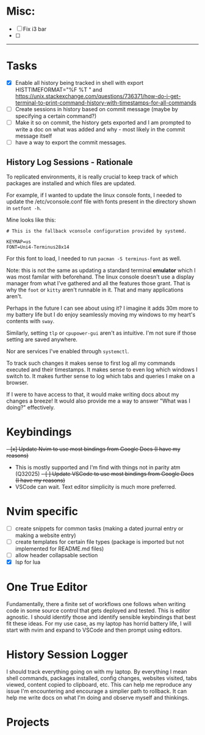 # Misc:
- [ ] Fix i3 bar
- [ ] 

---
# Tasks
- [x] Enable all history being tracked in shell with export HISTTIMEFORMAT="%F %T " and https://unix.stackexchange.com/questions/736371/how-do-i-get-terminal-to-print-command-history-with-timestamps-for-all-commands
- [ ] Create sessions in history based on commit message (maybe by specifying a certain command?)
- [ ] Make it so on commit, the history gets exported and I am prompted to write a doc on what was added and why - most likely in the commit message
  itself
- [ ] have a way to export the commit messages.

## History Log Sessions - Rationale
To replicated environments, it is really crucial
to keep track of which packages are installed
and which files are updated.

For example, if I wanted to update the linux
console fonts, I needed to update the
/etc/vconsole.conf file with fonts present in
the directory shown in `setfont -h`.

Mine looks like this:
```
# This is the fallback vconsole configuration provided by systemd.

KEYMAP=us
FONT=Uni4-Terminus28x14
```

For this font to load, I needed to run `pacman -S
terminus-font` as well.

Note: this is not the same as updating a
standard terminal **emulator** which I was most
familar with beforehand. The linux console
doesn't use a display manager from what I've
gathered and all the features those grant. That
is why the `foot` or `kitty` aren't runnable in
it. That and many applications aren't.

Perhaps in the future I can see about using it?
I imagine it adds 30m more to my battery life
but I do enjoy seamlessly moving my windows to
my heart's contents with `sway`.

Similarly, setting `tlp` or `cpupower-gui`
aren't as intuitive. I'm not sure if those
setting are saved anywhere.

Nor are services I've enabled through
`systemctl`.

To track such changes it makes sense to first
log all my commands executed and their
timestamps. It makes sense to even log which
windows I switch to. It makes further sense to
log which tabs and queries I make on a browser.

If I were to have access to that, it would make
writing docs about my changes a breeze! It would
also provide me a way to answer "What was I
doing?" effectively.

# Keybindings
~~- [x] Update Nvim to use most bindings from Google Docs (I have my reasons)~~
* This is mostly supported and I'm find with things not in parity atm (Q32025)
~~- [ ] Update VSCode to use most bindings from Google Docs (I have my reasons)~~
* VSCode can wait. Text editor simplicity is much more preferred.

# Nvim specific 
- [ ] create snippets for common tasks (making a dated journal entry or making a website entry)
- [ ] create templates for certain file types (package is imported but not implemented for README.md files)
- [ ] allow header collapsable section 
- [x] lsp for lua
# One True Editor
Fundamentally, there a finite set of workflows one follows when writing code in some source control that gets deployed and tested.
This is editor agnostic. I should identify those and identify sensible keybindings that best fit these ideas.
For my use case, as my laptop has horrid battery life, I will start with nvim and expand to VSCode and then prompt using editors.

# History Session Logger
I should track everything going on with my laptop.
By everything I mean shell commands, packages installed, config changes,
websites visited, tabs viewed, content copied to clipboard, etc.
This can help me reproduce any issue I'm encountering and encourage a
simplier path to rollback. It can help me write docs on what I'm doing and
observe myself and thinkings.

# Projects



